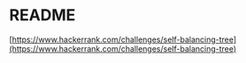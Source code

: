 # README

[https://www.hackerrank.com/challenges/self-balancing-tree](https://www.hackerrank.com/challenges/self-balancing-tree)
